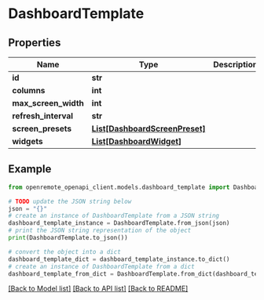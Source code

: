 # DashboardTemplate


## Properties

Name | Type | Description | Notes
------------ | ------------- | ------------- | -------------
**id** | **str** |  | [optional] 
**columns** | **int** |  | [optional] 
**max_screen_width** | **int** |  | [optional] 
**refresh_interval** | **str** |  | [optional] 
**screen_presets** | [**List[DashboardScreenPreset]**](DashboardScreenPreset.md) |  | 
**widgets** | [**List[DashboardWidget]**](DashboardWidget.md) |  | [optional] 

## Example

```python
from openremote_openapi_client.models.dashboard_template import DashboardTemplate

# TODO update the JSON string below
json = "{}"
# create an instance of DashboardTemplate from a JSON string
dashboard_template_instance = DashboardTemplate.from_json(json)
# print the JSON string representation of the object
print(DashboardTemplate.to_json())

# convert the object into a dict
dashboard_template_dict = dashboard_template_instance.to_dict()
# create an instance of DashboardTemplate from a dict
dashboard_template_from_dict = DashboardTemplate.from_dict(dashboard_template_dict)
```
[[Back to Model list]](../README.md#documentation-for-models) [[Back to API list]](../README.md#documentation-for-api-endpoints) [[Back to README]](../README.md)


